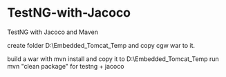 # TestNG-with-Jacoco
TestNG with Jacoco and Maven

create folder D:\\Embedded_Tomcat_Temp and copy cgw war to it.

build a war with mvn install and copy it to D:\\Embedded_Tomcat_Temp
run mvn "clean package" for testng + jacoco